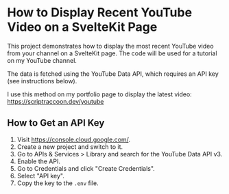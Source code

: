 # How to Display Recent YouTube Video on a SvelteKit Page

This project demonstrates how to display the most recent YouTube video from your channel on a SvelteKit page. The code will be used for a tutorial on my YouTube channel.

The data is fetched using the YouTube Data API, which requires an API key (see instructions below).

I use this method on my portfolio page to display the latest video: <https://scriptraccoon.dev/youtube>

## How to Get an API Key

1. Visit <https://console.cloud.google.com/>.
2. Create a new project and switch to it.
3. Go to APIs & Services > Library and search for the YouTube Data API v3.
4. Enable the API.
5. Go to Credentials and click "Create Credentials".
6. Select "API key".
7. Copy the key to the `.env` file.
